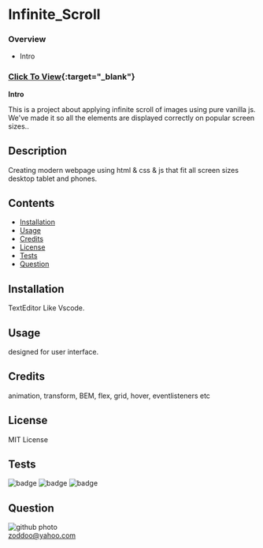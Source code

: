 # Infinite_Scroll

### Overview
* Intro

### [Click To View](https://muddoo.github.io/web_project_4/){:target="_blank"}

**Intro**

This is a project about applying infinite scroll of images using pure vanilla js. We've made it so all the elements are displayed correctly on popular screen sizes..

## Description

Creating modern webpage using html & css & js that fit all screen sizes desktop tablet and phones.


## Contents

* [Installation](#installation)
* [Usage](#usage)
* [Credits](#credits)
* [License](#license)
* [Tests](#tests)
* [Question](#question)
                 
## Installation

TextEditor Like Vscode.
                
## Usage

designed for user interface.

## Credits
 
animation, transform, BEM, flex, grid, hover, eventlisteners etc 

## License

MIT License 
                
## Tests

![badge](https://img.shields.io/badge/License-MIT-yellowgreen)
![badge](https://img.shields.io/badge/dependencies-upto%20date-ff69b4)
![badge](https://img.shields.io/badge/Version-v1.0.0-blue)

## Question

![github photo](https://avatars2.githubusercontent.com/u/58055188?v=4)                  
zoddoo@yahoo.com
